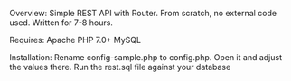 Overview:
Simple REST API with Router. From scratch, no external code used. Written for 7-8 hours.

Requires:
Apache
PHP 7.0+
MySQL

Installation:
Rename config-sample.php to config.php. Open it and adjust the values there.
Run the rest.sql file against your database
